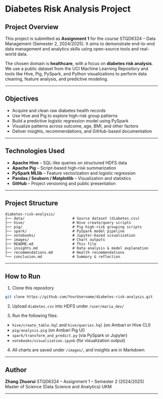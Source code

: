 # Diabetes Risk Analysis Project

## Project Overview

This project is submitted as **Assignment 1** for the course STQD6324 – Data Management (Semester 2, 2024/2025). It aims to demonstrate end-to-end data management and analytics skills using open-source tools and real-world data.

The chosen domain is **healthcare**, with a focus on **diabetes risk analysis**. We use a public dataset from the UCI Machine Learning Repository and tools like Hive, Pig, PySpark, and Python visualizations to perform data cleaning, feature analysis, and predictive modeling.

---

## Objectives

* Acquire and clean raw diabetes health records
* Use Hive and Pig to explore high-risk group patterns
* Build a predictive logistic regression model using PySpark
* Visualize patterns across outcome, age, BMI, and other factors
* Deliver insights, recommendations, and GitHub-based documentation

---

## Technologies Used

* **Apache Hive** – SQL-like queries on structured HDFS data
* **Apache Pig** – Script-based high-risk summarization
* **PySpark MLlib** – Feature vectorization and logistic regression
* **Pandas / Seaborn / Matplotlib** – Visualization and statistics
* **GitHub** – Project versioning and public presentation

---

## Project Structure

```
diabetes-risk-analysis/
├── data/                      # Source dataset (diabetes.csv)
├── hive/                      # Hive create/query scripts
├── pig/                       # Pig high-risk grouping scripts
├── spark/                     # PySpark model pipeline
├── notebooks/                 # Jupyter-based visualization
├── images/                    # Chart outputs
├── README.md                  # This file
├── insights.md                # Data analysis & model explanation
├── recommendations.md         # Health recommendations
└── conclusion.md              # Summary & reflection
```

---

## How to Run

1. Clone this repository

```bash
git clone https://github.com/YourUsername/diabetes-risk-analysis.git
```

2. Upload `diabetes.csv` into HDFS under `/user/maria_dev/`

3. Run the following files:

* `hive/create_table.hql` and `hive/queries.hql` (on Ambari or Hive CLI)
* `pig/analysis.pig` (on Ambari Pig UI)
* `spark/transform_and_predict.py` (via PySpark or Jupyter)
* `notebooks/visualization.ipynb` (for visualization output)

4. All charts are saved under `/images/`, and insights are in Markdown

---

## Author

**Zhang Zhuorui**
STQD6324 – Assignment 1 – Semester 2 (2024/2025)
Master of Science (Data Science and Analytics)
UKM

---

